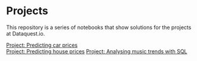 # Projects
This repository is a series of notebooks that show solutions for the projects at Dataquest.io.

[Project: Predicting car prices](projects/Car_prices.ipynb)  
[Project: Predicting house prices](projects/House_prices.ipynb) 
[Project: Analysing music trends with SQL](projects/Basics.ipynb) 


